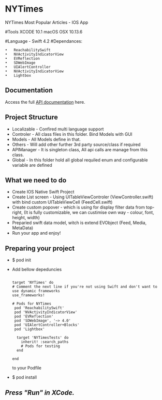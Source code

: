 # NYTimes
NYTimes Most Popular Articles - IOS App

#Tools
XCODE 10.1
macOS OSX 10.13.6

#Language - Swift 4.2
#Dependances: 

	•	ReachabilitySwift
	•	NVActivityIndicatorView
	•	EVReflection
	•	SDWebImage
	•	UIAlertController
	•	NVActivityIndicatorView
	•	Lightbox


## Documentation

Access the full [API documentation](https://drive.google.com/file/d/1XVP2ID-JD2vpNvrFosgBB_Jgmp-V-UCZ/view?usp=sharing) here.


## Project Structure 

  - Localizable - Confired multi language support 
  - Controler - All class files in this folder. Bind Models with GUI 
  - Models - All Models define in that.
  - Others - Will add other further 3rd party source/class if required
  - APIManager - It is singleton class, All api calls are manage from this class.
  - Global - In this folder hold all global requiled enum and configurable variable are defined      
 

## What we need to do

  - Create IOS Native Swift Project
  - Create List screen - Using UITableViewControler (ViewController.swift) with bind custom UITableViewCell (FeedCell.swift)
  - Create custom popover - which is using for display filter data from top-right, (It is fully customizable, we can custimise own way - colour, font, height, width)
  - Preparied swift data model, witch is extend EVObject (Feed, Media, MetaData)
  - Run your app and enjoy!


## Preparing your project

-  $ pod init
-  Add bellow depeduncies 
    ```
    
    target 'NYTimes' do
    # Comment the next line if you're not using Swift and don't want to use dynamic frameworks
    use_frameworks!

   # Pods for NYTimes
     pod 'ReachabilitySwift'
     pod 'NVActivityIndicatorView'
     pod 'EVReflection'
     pod 'SDWebImage', '~> 4.0'
     pod 'UIAlertController+Blocks'
     pod 'Lightbox'

      target 'NYTimesTests' do
        inherit! :search_paths
        # Pods for testing
      end

    end
   
    ```
    to your Podfile
    
 - $ pod install
 
## ***Press "Run" in XCode.***
